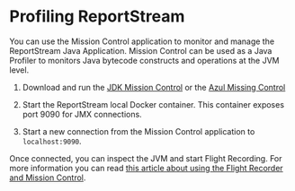 # Profiling ReportStream

You can use the Mission Control application to monitor and manage the ReportStream 
Java Application.  Mission Control can be used as a Java Profiler to monitors Java bytecode constructs 
and operations at the JVM level.   

1. Download and run the [JDK Mission Control](https://openjdk.java.net/projects/jmc/)
or the [Azul Missing Control](https://www.azul.com/products/components/zulu-mission-control/)
   
2. Start the ReportStream local Docker container.  This container exposes port 9090 for 
   JMX connections.
   
3. Start a new connection from the Mission Control application to `localhost:9090`.

Once connected, you can inspect the JVM and start Flight Recording.  For more information
you can read [this article about using the Flight Recorder and Mission Control](https://access.redhat.com/documentation/en-us/openjdk/11/pdf/using_jdk_flight_recorder_for_jdk_mission_control/OpenJDK-11-Using_JDK_Flight_Recorder_for_JDK_Mission_Control-en-US.pdf).